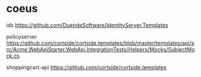 # coeus

ids
https://github.com/DuendeSoftware/IdentityServer.Templates

policyserver
https://github.com/cortside/cortside.templates/blob/master/templates/api/src/Acme.WebApiStarter.WebApi.IntegrationTests/Helpers/Mocks/SubjectMock.cs

shoppingcart-api
https://github.com/cortside/cortside.templates

